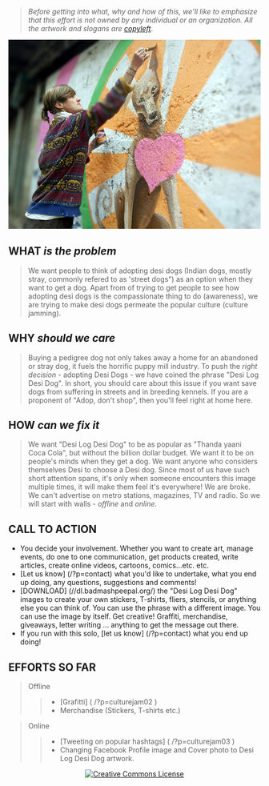 <!--

Title: Desi Log, Desi Dog (Indian version of "Adopt, don't shop")
Scripts: 
- //s.imgur.com/min/embed.js

-->

> _Before getting into what, why and how of this, we'll like to emphasize that this effort is not owned by any individual or an organization. All the artwork and slogans are [copyleft](https://en.wikipedia.org/wiki/Copyleft)_.

![qobm0bb.jpg](/images/qobm0bb.jpg)

WHAT _is the problem_
-----
> We want people to think of adopting desi dogs (Indian dogs, mostly stray, commonly refered to as 'street dogs") as an option when they want to get a dog. Apart from of trying to get people to see how adopting desi dogs is the compassionate thing to do (awareness), we are trying to make desi dogs permeate the popular culture (culture jamming).

WHY _should we care_
-----
> Buying a pedigree dog not only takes away a home for an abandoned or stray dog, it fuels the horrific puppy mill industry. To push the _right decision_ - adopting Desi Dogs - we have coined the phrase "Desi Log Desi Dog". In short, you should care about this issue if you want save dogs from suffering in streets and in breeding kennels. If you are a proponent of "Adop, don't shop", then you'll feel right at home here.

HOW _can we fix it_
-------
> We want "Desi Log Desi Dog" to be as popular as "Thanda yaani Coca Cola", but without the billion dollar budget. We want it to be on people's minds when they get a dog. We want anyone who considers themselves Desi to choose a Desi dog. Since most of us have such short attention spans, it's only when someone encounters this image multiple times, it will make them feel it's everywhere! We are broke. We can't advertise on metro stations, magazines, TV and radio. So we will start with walls - _offline_ and _online_.

CALL TO ACTION 
-------

* You decide your involvement. Whether you want to create art, manage events, do one to one communication, get products created, write articles, create online videos, cartoons, comics...etc. etc.
* [Let us know] (/?p=contact) what you'd like to undertake, what you end up doing, any questions, suggestions and comments! 
* [DOWNLOAD] (//dl.badmashpeepal.org/) the "Desi Log Desi Dog" images to create your own stickers, T-shirts, fliers, stencils, or anything else you can think of. You can use the phrase with a different image. You can use the image by itself. Get creative! Graffiti, merchandise, giveaways, letter writing ... anything to get the message out there.
* If you run with this solo, [let us know] (/?p=contact) what you end up doing! 

EFFORTS SO FAR
----
> Offline
>> * [Grafitti] ( /?p=culturejam02 ) 
>> * Merchandise (Stickers, T-shirts etc.) 
<blockquote class="imgur-embed-pub" lang="en" data-id="a/u74z0"></blockquote>

> Online
>> * [Tweeting on popular hashtags] ( /?p=culturejam03 )
>> * Changing Facebook Profile image and Cover photo to Desi Log Desi Dog artwork.

<center><a rel="license" href="http://creativecommons.org/licenses/by/4.0/"><img alt="Creative Commons License" style="border-width:0; width: 88px;" src="https://i.creativecommons.org/l/by/4.0/88x31.png" /></a></center>


    
<!--
FAQ

CONTACT us to buy our Desi Log Desi Dog T-shirts at cost. You can them mark up to sell at your organization's event or just buy them for you and your friends.

SEND us a picture of your own Desi Log Desi Dog creations!

collaboartion - gist?  mailing list? trello? .. anything but fb group!

tactics - make videos,  spoof ebooks, spoof videos! repurpose videos

sukriti, supriya, shivani, meredith?

-->
